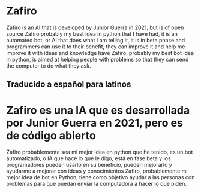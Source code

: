 # Zafiro
Zafiro is an AI that is developed by Junior Guerra in 2021, but is of open source
Zafiro probably my best idea in python that I have had, it is an automated bot, or AI that does what I am telling it, it is in beta phase and programmers can use it to their benefit, they can improve it and help me improve it with ideas and knowledge have
Zafiro, probably my best bot idea in python, is aimed at helping people with problems so that they can send the computer to do what they ask.

## Traducido a español para latinos
# Zafiro es una IA que es desarrollada por Junior Guerra en 2021, pero es de código abierto
Zafiro probablemente sea mi mejor idea en python que he tenido, es un bot automatizado, o IA que hace lo que le digo, está en fase beta y los programadores pueden usarlo en su beneficio, pueden mejorarlo y ayudarme a mejorar con ideas y conocimientos
Zafiro, probablemente mi mejor idea de bot en Python, tiene como objetivo ayudar a las personas con problemas para que puedan enviar la computadora a hacer lo que piden.
